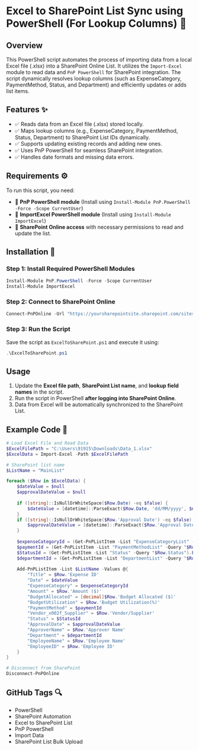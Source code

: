 # Excel to SharePoint List Sync using PowerShell (For Lookup Columns) 🚀

## Overview
This PowerShell script automates the process of importing data from a local Excel file (.xlsx) into a SharePoint Online List. It utilizes the `Import-Excel` module to read data and `PnP PowerShell` for SharePoint integration. The script dynamically resolves lookup columns (such as ExpenseCategory, PaymentMethod, Status, and Department) and efficiently updates or adds list items.

## Features ✨
- ✅ Reads data from an Excel file (.xlsx) stored locally.
- ✅ Maps lookup columns (e.g., ExpenseCategory, PaymentMethod, Status, Department) to SharePoint List IDs dynamically.
- ✅ Supports updating existing records and adding new ones.
- ✅ Uses PnP PowerShell for seamless SharePoint integration.
- ✅ Handles date formats and missing data errors.

## Requirements ⚙️
To run this script, you need:
- 📌 **PnP PowerShell module** (Install using `Install-Module PnP.PowerShell -Force -Scope CurrentUser`)
- 📌 **ImportExcel PowerShell module** (Install using `Install-Module ImportExcel`)
- 📌 **SharePoint Online access** with necessary permissions to read and update the list.

## Installation 📝
### Step 1: Install Required PowerShell Modules
```powershell
Install-Module PnP.PowerShell -Force -Scope CurrentUser
Install-Module ImportExcel
```

### Step 2: Connect to SharePoint Online
```powershell
Connect-PnPOnline -Url "https://yoursharepointsite.sharepoint.com/sites/yourSite" -UseWebLogin
```

### Step 3: Run the Script
Save the script as `ExcelToSharePoint.ps1` and execute it using:
```powershell
.\ExcelToSharePoint.ps1
```

## Usage 
1. Update the **Excel file path**, **SharePoint List name**, and **lookup field names** in the script.
2. Run the script in PowerShell **after logging into SharePoint Online**.
3. Data from Excel will be automatically synchronized to the SharePoint List.

## Example Code 📝
```powershell
# Load Excel File and Read Data
$ExcelFilePath = "C:\Users\91915\Downloads\Data_1.xlsx"
$ExcelData = Import-Excel -Path $ExcelFilePath

# SharePoint list name
$ListName = "MainList"

foreach ($Row in $ExcelData) {
    $dateValue = $null
    $approvalDateValue = $null
    
    if ([string]::IsNullOrWhiteSpace($Row.Date) -eq $false) {
        $dateValue = [datetime]::ParseExact($Row.Date, 'dd/MM/yyyy', $null)
    }
    if ([string]::IsNullOrWhiteSpace($Row.'Approval Date') -eq $false) {
        $approvalDateValue = [datetime]::ParseExact($Row.'Approval Date', 'dd/MM/yyyy', $null)
    }
    
    $expenseCategoryId = (Get-PnPListItem -List "ExpenseCategoryList" -Query "$Row.'Expense Category'").FieldValues["ID"]
    $paymentId = (Get-PnPListItem -List "PaymentMethodList" -Query "$Row.'Payment Method'").FieldValues["ID"]
    $StatusId = (Get-PnPListItem -List "Status" -Query "$Row.Status").FieldValues["ID"]
    $departmentId = (Get-PnPListItem -List "DepartmentList" -Query "$Row.Department").FieldValues["ID"]
    
    Add-PnPListItem -List $ListName -Values @{
        "Title" = $Row.'Expense ID'
        "Date" = $dateValue
        "ExpenseCategory" = $expenseCategoryId
        "Amount" = $Row.'Amount ($)'
        "BudgetAllocated" = [decimal]$Row.'Budget Allocated ($)'
        "BudgetUtilization" = $Row.'Budget Utilization(%)'
        "PaymentMethod" = $paymentId
        "Vendor_x002f_Supplier" = $Row.'Vendor/Supplier'
        "Status" = $StatusId
        "ApprovalDate" = $approvalDateValue
        "ApproverName" = $Row.'Approver Name'
        "Department" = $departmentId
        "EmployeeName" = $Row.'Employee Name'
        "EmployeeID" = $Row.'Employee ID'
    }
}

# Disconnect from SharePoint
Disconnect-PnPOnline
```

## GitHub Tags 🔍
- PowerShell
- SharePoint Automation
- Excel to SharePoint List
- PnP PowerShell
- Import Data
- SharePoint List Bulk Upload

